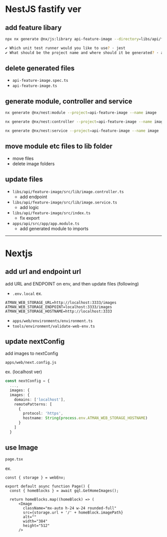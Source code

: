 # NestJS fastify ver

## add feature libary

```bash
npx nx generate @nx/js:library api-feature-image --directory=libs/api/feature-image --importPath=@libs/api/feature-image --tags=scope:api --bundler=swc

✔ Which unit test runner would you like to use? · jest
✔ What should be the project name and where should it be generated? · api-feature-image @ libs/api/feature-image
```

## delete generated files

* `api-feature-image.spec.ts`
* `api-feature-image.ts`

## generate module, controller and service

```bash
nx generate @nx/nest:module --project=api-feature-image --name image

nx generate @nx/nest:controller --project=api-feature-image --name image

nx generate @nx/nest:service --project=api-feature-image --name image
```

## move module etc files to lib folder

* move files
* delete image folders

## update files

* `libs/api/feature-image/src/lib/image.controller.ts`
  + add endpoint
* `libs/api/feature-image/src/lib/image.service.ts`
  + add logic
* `libs/api/feature-image/src/index.ts`
  + fix export
* `apps/api/src/app/app.module.ts`
  + add generated module to imports

---

# Nextjs

## add url and endpoint url

add URL and ENDPOINT on env, and then update files (following)

* `.env.local`
  ex.

```text
ATMAN_WEB_STORAGE_URL=http://localhost:3333/images
ATMAN_WEB_STORAGE_ENDPOINT=localhost:3333/images
ATMAN_WEB_STORAGE_HOSTNAME=http://localhost:3333
```

* `apps/web/environments/environment.ts`
* `tools/environment/validate-web-env.ts`

## update nextConfig

add images to nextConfig

 `apps/web/next.config.js`

ex. (localhost ver)

```ts
const nextConfig = {
  ...,
  images: {
  images: {
    domains: ['localhost'],
    remotePatterns: [
      {
        protocol: 'https',
        hostname: String(process.env.ATMAN_WEB_STORAGE_HOSTNAME)
      }
    ]
  }
```

## use Image

 `page.tsx`

ex.

```tsx
const { storage } = webEnv;

export default async function Page() {
  const { homeBlocks } = await gql.GetHomeImages();

  return homeBlocks.map((homeBlock) => (
      <Image
        className="mx-auto h-24 w-24 rounded-full"
        src={storage.url + '/' + homeBlock.imagePath}
        alt=""
        width="384"
        height="512"
      />
```
